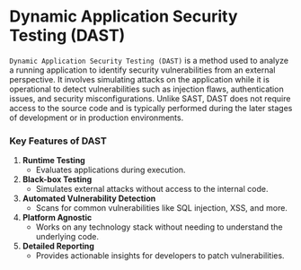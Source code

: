 # Dynamic Application Security Testing (DAST)

`Dynamic Application Security Testing (DAST)` is a method used to analyze a running application to identify security vulnerabilities from an external perspective. It involves simulating attacks on the application while it is operational to detect vulnerabilities such as injection flaws, authentication issues, and security misconfigurations. Unlike SAST, DAST does not require access to the source code and is typically performed during the later stages of development or in production environments.

### Key Features of DAST

1. **Runtime Testing**
   - Evaluates applications during execution.
2. **Black-box Testing**
   - Simulates external attacks without access to the internal code.
3. **Automated Vulnerability Detection**
   - Scans for common vulnerabilities like SQL injection, XSS, and more.
4. **Platform Agnostic**
   - Works on any technology stack without needing to understand the underlying code.
5. **Detailed Reporting**
   - Provides actionable insights for developers to patch vulnerabilities.
